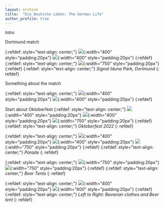 ```yaml
---
layout: archive
title:  "Die Deutsche Leben: The German Life"
author_profile: true
---
```

Intro

Dortmund match

{:refdef: style="text-align: center;"}
![](/images/Deutsche1.jpg){:width="400" style="padding:20px"}
![](/images/Deutsche2.jpg){:width="400" style="padding:20px"}
{:refdef}
{:refdef: style="text-align: center;"}
![](/images/Deutsche3.jpg){:width="750" style="padding:20px"} 
{:refdef}
{:refdef: style="text-align: center;"}
*Signal Iduna Park, Dortmund*
{: refdef}

Something about the match

{:refdef: style="text-align: center;"}
![](/images/Deutsche4.jpg){:width="400" style="padding:20px"}
![](/images/Deutsche5.jpg){:width="400" style="padding:20px"}
{:refdef}

Start about Oktoberfest
{:refdef: style="text-align: center;"}
![](/images/Deutsche6.jpg){:width="400" style="padding:20px"} 
![](/images/Deutsche7.jpg){:width="400" style="padding:20px"}
![](/images/Deutsche15.jpg){:width="750" style="padding:20px"} 
{:refdef}
{:refdef: style="text-align: center;"}
*Oktoberfest 2022*
{: refdef}

{:refdef: style="text-align: center;"}
![](/images/Deutsche8.jpg){:width="400" style="padding:20px"}
![](/images/Deutsche9.jpg){:width="400" style="padding:20px"}
![](/images/Deutsche14.jpg){:width="750" style="padding:20px"}
{:refdef}
{:refdef: style="text-align: center;"}
*Parade*
{: refdef}


{:refdef: style="text-align: center;"}
![](/images/Deutsche12.jpg){:width="750" style="padding:20px"}
![](/images/Deutsche13.jpg){:width="750" style="padding:20px"}
{:refdef}
{:refdef: style="text-align: center;"}
*Beer Tents*
{: refdef}


{:refdef: style="text-align: center;"}
![](/images/Deutsche10.jpg){:width="400" style="padding:20px"}
![](/images/Deutsche11.jpg){:width="400" style="padding:20px"}
{:refdef}
{:refdef: style="text-align: center;"}
*Left to Right: Bavarian clothes and Beer tent*
{: refdef}
